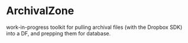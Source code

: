 # ArchivalZone
work-in-progress toolkit for pulling archival files (with the Dropbox SDK) into a DF, and prepping them for database.
